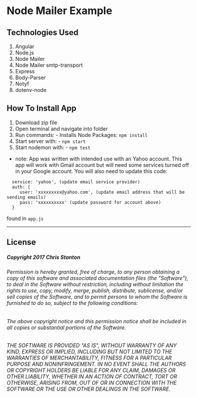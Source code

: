 # Node Mailer Example

## Technologies Used
  1. Angular
  2. Node.js
  3. Node Mailer
  4. Node Mailer smtp-transport
  5. Express
  6. Body-Parser
  7. Notyf
  8. dotenv-node


## How To Install App
  1. Download zip file
  2. Open terminal and navigate into folder
  3. Run commands:
    - Installs Node Packages: ``` npm install ```
  4. Start server with:
    - ``` npm start ```
  5. Start nodemon with:
    - ``` npm test ```

* note:
App was written with intended use with an Yahoo account.  This app will work with Gmail account but will need some services turned off in your Google account.  You will also need to update this code:

```
  service: 'yahoo', (update email service provider)
  auth: {
     user: 'xxxxxxxxx@yahoo.com', (update email address that will be sending emails)
     pass: 'xxxxxxxxxx' (update password for account above)
  }
```
found in ``` app.js ```


---

## License
##### Copyright 2017 Chris Stanton

###### Permission is hereby granted, free of charge, to any person obtaining a copy of this software and associated documentation files (the "Software"), to deal in the Software without restriction, including without limitation the rights to use, copy, modify, merge, publish, distribute, sublicense, and/or sell copies of the Software, and to permit persons to whom the Software is furnished to do so, subject to the following conditions:

###### The above copyright notice and this permission notice shall be included in all copies or substantial portions of the Software.

###### THE SOFTWARE IS PROVIDED "AS IS", WITHOUT WARRANTY OF ANY KIND, EXPRESS OR IMPLIED, INCLUDING BUT NOT LIMITED TO THE WARRANTIES OF MERCHANTABILITY, FITNESS FOR A PARTICULAR PURPOSE AND NONINFRINGEMENT. IN NO EVENT SHALL THE AUTHORS OR COPYRIGHT HOLDERS BE LIABLE FOR ANY CLAIM, DAMAGES OR OTHER LIABILITY, WHETHER IN AN ACTION OF CONTRACT, TORT OR OTHERWISE, ARISING FROM, OUT OF OR IN CONNECTION WITH THE SOFTWARE OR THE USE OR OTHER DEALINGS IN THE SOFTWARE.
